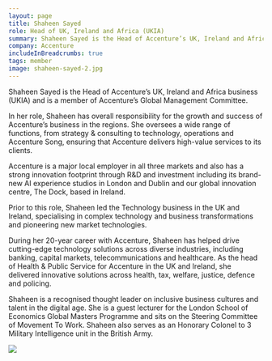 ```yaml
---
layout: page
title: Shaheen Sayed
role: Head of UK, Ireland and Africa (UKIA)
summary: Shaheen Sayed is the Head of Accenture’s UK, Ireland and Africa business (UKIA) and is a member of Accenture’s Global Management Committee.
company: Accenture
includeInBreadcrumbs: true
tags: member
image: shaheen-sayed-2.jpg
---
```


<div class="govuk-grid-row">
  <div class="govuk-grid-column-two-thirds">
  
Shaheen Sayed is the Head of Accenture’s UK, Ireland and Africa business (UKIA) and is a member of Accenture’s Global Management Committee.

In her role, Shaheen has overall responsibility for the growth and success of Accenture’s business in the regions. She oversees a wide range of functions, from strategy & consulting to technology, operations and Accenture Song, ensuring that Accenture delivers high-value services to its clients.

Accenture is a major local employer in all three markets and also has a strong innovation footprint through R&D and investment including its brand-new AI experience studios in London and Dublin and our global innovation centre, The Dock, based in Ireland.

Prior to this role, Shaheen led the Technology business in the UK and Ireland, specialising in complex technology and business transformations and pioneering new market technologies.

During her 20-year career with Accenture, Shaheen has helped drive cutting-edge technology solutions across diverse industries, including banking, capital markets, telecommunications and healthcare. As the head of Health & Public Service for Accenture in the UK and Ireland, she delivered innovative solutions across health, tax, welfare, justice, defence and policing.

Shaheen is a recognised thought leader on inclusive business cultures and talent in the digital age. She is a guest lecturer for the London School of Economics Global Masters Programme and sits on the Steering Committee of Movement To Work. Shaheen also serves as an Honorary Colonel to 3 Military Intelligence unit in the British Army.

  </div>
  <div class="govuk-grid-column-one-third member-page-image"><img src="/images/{{image}}"/></div>
</div>
